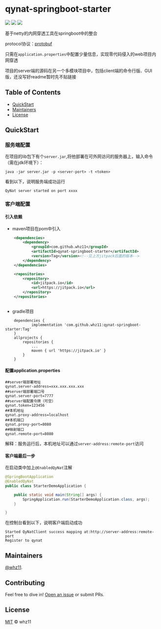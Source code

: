 # qynat-springboot-starter

[![](https://img.shields.io/static/v1?label=qynat&message=springboot&color=important)](https://github.com/whz11/qynat-springboot-starter/)
[![](https://img.shields.io/static/v1?label=license&message=MIT&color=informational)](https://github.com/whz11/qynat-springboot-starter/blob/master/LICENSE)
[![](https://jitpack.io/v/whz11/qynat-springboot-starter.svg)](https://jitpack.io/#whz11/qynat-springboot-starter)
 

基于netty的内网穿透工具在springboot中的整合

protocol协议：[protobuf](https://developers.google.cn/protocol-buffers?hl=zh-cn)

只需在`application.properties`中配置少量信息，实现零代码侵入的web项目内网穿透

项目的server端的源码在另一个多模块项目中，包括client端的命令行版、GUI版，还没写好readme暂时先不贴链接



## Table of Contents

- [QuickStart](https://github.com/whz11/qynat-springboot-starter/blob/master/README.md#QuickStart)
- [Maintainers](https://github.com/whz11/qynat-springboot-starter/blob/master/README.md#maintainers)
- [License](https://github.com/whz11/qynat-springboot-starter/blob/master/README.md#license)



## QuickStart

### 服务端配置

在项目的lib包下有个`server.jar`,将他部署在可外网访问的服务器上，输入命令（需在jdk环境下）：

```
java -jar server.jar -p <server-port> -t <token>
```

看到以下，说明服务端成功运行

```
QyNat server started on port xxxx
```

### 客户端配置

#### 引入依赖


* maven项目在pom中引入

```xml
    <dependencies>      
        <dependency>
            <groupId>com.github.whz11</groupId>
            <artifactId>qynat-springboot-starter</artifactId>
            <version>Tag</version><!--见上方jitpack后面的版本-->
        </dependency>
    </dependencies>

    <repositories>
        <repository>
            <id>jitpack.io</id>
            <url>https://jitpack.io</url>
        </repository>
    </repositories>
 
```

* gradle项目

```properties
	dependencies {
	        implementation 'com.github.whz11:qynat-springboot-starter:Tag'
	}
	allprojects {
		repositories {
			...
			maven { url 'https://jitpack.io' }
		}
	}
```

#### 配置application.properties

```properties
##server端部署地址
qynat.server-address=xxx.xxx.xxx.xxx
##server端部署端口号
qynat.server-port=7777
##server端配置令牌（可空）
qynat.token=123456
##本机地址
qynat.proxy-address=localhost
##本机端口
qynat.proxy-port=8080
##映射端口
qynat.remote-port=8080
```

解释：服务运行后，本机地址可以通过`server-address:remote-port`访问

#### 客户端最后一步

在启动类中加上`@EnabledQyNat`注解

```java
@SpringBootApplication
@EnabledQyNat
public class StarterDemoApplication {

    public static void main(String[] args) {
        SpringApplication.run(StarterDemoApplication.class, args);
    }

}
```

在控制台看到以下，说明客户端启动成功

```
Started QyNatClient success mapping at:http://server-address:remote-port
Register to qynat
```



## Maintainers

[@whz11](https://github.com/whz11/).



## Contributing

Feel free to dive in! [Open an issue](https://github.com/whz11/qynat-springboot-starter/issues/new) or submit PRs.



## License

[MIT](https://github.com/whz11/qynat-springboot-starter/blob/master/LICENSE) © whz11

<details class="details-reset details-overlay details-overlay-dark" id="jumpto-line-details-dialog" style="box-sizing: border-box; display: block;"><summary data-hotkey="l" aria-label="Jump to line" role="button" style="box-sizing: border-box; display: list-item; cursor: pointer; list-style: none;"></summary></details>
